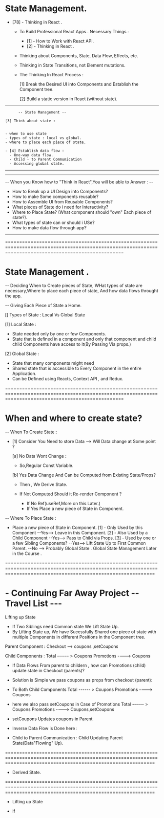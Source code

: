 # State Management.

- [78] - Thinking in React .

  - To Build Professional React Apps . Necessary Things :

    - [1] - How to Work with React API.
    - [2] - Thinking in React .

  - Thinking about Components, State, Data Flow, Effects, etc.

  - Thinking in State Transitions, not Element mutations.

  - The Thinking In React Process :

    [1] Break the Desired UI into Components and Establish the Component tree.

    [2] Build a static version in React (without state).

---

          -- State Management --

    [3] Think about state :


    - when to use state
    - types of state : local vs global.
    - where to place each piece of state.

    - [4] Establish data flow :
      - One-way data flow.
      - Child - to Parent Communication
      - Accessing global state.

---

---

-- When you Know how to "Think in React",You will be able to Answer : --

- How to Break up a UI Design into Components?
- How to make Some components reusable?
- How to Assemble UI from Reusable Components?
- What pieces of State do i need for Interactivity?
- Where to Place State? (What component should "own" Each piece of state?).
- What types of state can or should i USe?
- How to make data flow through app?

---

======================================================================================================================================================

# State Management .

-- Deciding When to Create pieces of State, WHat types of state are necessary,Where to place each piece of state, And how data flows throught the app.

-- Giving Each Piece of State a Home.

[] Types of State : Local Vs Global State

[1] Local State :

- State needed only by one or few Components.
- State that is defined in a component and only that component and child
  child Components have access to it(By Passing Via props.)

[2] Global State :

- State that many components might need
- Shared state that is accessible to Every Component in the entire Application.
- Can be Defined using Reacts, Context API , and Redux.

======================================================================================================================================================

# When and where to create state?

-- When To Create State :

- [1] Consider You Need to store Data --> Will Data change at Some point ?

  [a] No Data Wont Change :

  - So,Regular Const Variable.

  [b] Yes Data Change And Can be Computed from Existing State/Props?

  - Then , We Derive State.

  - If Not Computed Should it Re-render Component ?

    - If No Ref(useRef,More on this Later.)
    - If Yes Place a new piece of State in Component.

-- Where To Place State :

- Place a new piece of State in Component.
  [1] - Only Used by this Component --Yes--> Leave in this Component.
  [2] - Also Used by a Child Component --Yes--> Pass to Child via Props.
  [3] - Used by one or a few Sibling Components?
  --Yes--> Lift State Up to First Common Parent.
  --No --> Probably Global State . Global State Management Later in the Course .

=================================================================================================================================================================

# - Continuing Far Away Project -- Travel List ---

Lifting up State

- If Two Siblings need Common state We Lift State Up.
- By Lifting State up, We have Sucessfully Shared one piece of state with multiple Components in different Positions in the Component tree.

Parent Component :
Checkout --> coupons ,setCoupons

Child Components :
Total ------ > Coupons
Promotions ----> Coupons

- If Data Flows From parent to childern , how can Promotions (child)
  update state in Checkout (parents)?

- Solution is Simple we pass coupons as props from checkout (parent):
- To Both Child Components
  Total ------ > Coupons
  Promotions ----> Coupons
- here we also pass setCoupons in Case of Promotions
  Total ------ > Coupons
  Promotions ----> Coupons,setCoupons
- setCoupons Updates coupons in Parent
- Inverse Data Flow is Done here :
- Child to Parent Communication : Child Updating Parent State(Data"Flowing" Up).

=================================================================================================================================================================

- Derived State.

=================================================================================================================================================================

- Lifting up State

- If
